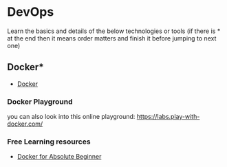 # DevOps


Learn the basics and details of the below technologies or tools (if there is * at the end then it means order matters and finish it before jumping to next one)


## Docker*

* [Docker](./Docker/Docker.md)

### Docker Playground
you can also look into this online playground: https://labs.play-with-docker.com/

### Free Learning resources

* [Docker for Absolute Beginner](https://kodekloud.com/courses/docker-for-the-absolute-beginner/)



